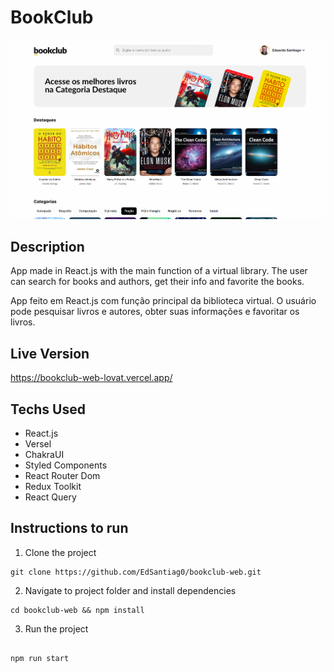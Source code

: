 # BookClub

[![BookClub Demo](/public/img/demo.png 'BookClub Demo')](https://github.com/EdSantiag0/bookclub-web/blob/main/public/img/demo.png)

## Description

App made in React.js with the main function of a virtual library. The user can search for books and authors, get their info and favorite the books.

App feito em React.js com função principal da biblioteca virtual. O usuário pode pesquisar livros e autores, obter suas informações e favoritar os livros.

## Live Version

<https://bookclub-web-lovat.vercel.app/>

## Techs Used

- React.js
- Versel
- ChakraUI
- Styled Components
- React Router Dom
- Redux Toolkit
- React Query

## Instructions to run

1. Clone the project

```
git clone https://github.com/EdSantiag0/bookclub-web.git
```

2. Navigate to project folder and install dependencies

```
cd bookclub-web && npm install
```

3. Run the project

```

npm run start
```
